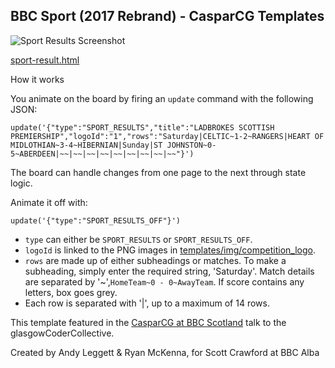 ## BBC Sport (2017 Rebrand) - CasparCG Templates

![Sport Results Screenshot](https://github.com/bbc/casparcg-bbcsport-results-board/blob/master/readme_screenshot.png)

[sport-result.html](templates/sport-result.html)

How it works

You animate on the board by firing an `update` command with the following JSON:
```
update('{"type":"SPORT_RESULTS","title":"LADBROKES SCOTTISH PREMIERSHIP","logoId":"1","rows":"Saturday|CELTIC~1-2~RANGERS|HEART OF MIDLOTHIAN~3-4~HIBERNIAN|Sunday|ST JOHNSTON~0-5~ABERDEEN|~~|~~|~~|~~|~~|~~|~~|~~|~~"}')
```
The board can handle changes from one page to the next through state logic.

Animate it off with:
```
update('{"type":"SPORT_RESULTS_OFF"}')
```

- `type` can either be `SPORT_RESULTS` or `SPORT_RESULTS_OFF`.
- `logoId` is linked to the PNG images in [templates/img/competition_logo](templates/img/competition_logo).
- `rows` are made up of either subheadings or matches. To make a subheading, simply enter the required string, 'Saturday'. Match details are separated by '~',`HomeTeam~0 - 0~AwayTeam`. If score contains any letters, box goes grey. 
- Each row is separated with '|', up to a maximum of 14 rows.

This template featured in the [CasparCG at BBC Scotland](https://youtu.be/-XN8rovqzA0) talk to the glasgowCoderCollective.

Created by Andy Leggett & Ryan McKenna, for Scott Crawford at BBC Alba
